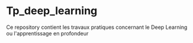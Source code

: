# Tp_deep_learning
Ce repository contient les travaux pratiques concernant le Deep Learning ou l'apprentissage en profondeur
